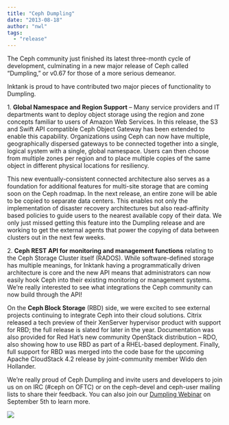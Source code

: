 ```yaml
---
title: "Ceph Dumpling"
date: "2013-08-18"
author: "nwl"
tags: 
  - "release"
---
```


The Ceph community just finished its latest three-month cycle of development, culminating in a new major release of Ceph called “Dumpling,” or v0.67 for those of a more serious demeanor.

Inktank is proud to have contributed two major pieces of functionality to Dumpling.

1\. **Global Namespace and Region Support** – Many service providers and IT departments want to deploy object storage using the region and zone concepts familiar to users of Amazon Web Services. In this release, the S3 and Swift API compatible Ceph Object Gateway has been extended to enable this capability. Organizations using Ceph can now have multiple, geographically dispersed gateways to be connected together into a single, logical system with a single, global namespace. Users can then choose from multiple zones per region and to place multiple copies of the same object in different physical locations for resiliency.

This new eventually-consistent connected architecture also serves as a foundation for additional features for multi-site storage that are coming soon on the Ceph roadmap. In the next release, an entire zone will be able to be copied to separate data centers. This enables not only the implementation of disaster recovery architectures but also read-affinity based policies to guide users to the nearest available copy of their data. We only just missed getting this feature into the Dumpling release and are working to get the external agents that power the copying of data between clusters out in the next few weeks.

2\. **Ceph REST API for monitoring and management functions** relating to the Ceph Storage Cluster itself (RADOS). While software-defined storage has multiple meanings, for Inktank having a programmatically driven architecture is core and the new API means that administrators can now easily hook Ceph into their existing monitoring or management systems. We’re really interested to see what integrations the Ceph community can now build through the API!

On the **Ceph Block Storage** (RBD) side, we were excited to see external projects continuing to integrate Ceph into their cloud solutions. Citrix released a tech preview of their XenServer hypervisor product with support for RBD; the full release is slated for later in the year. Documentation was also provided for Red Hat’s new community OpenStack distribution – RDO, also showing how to use RBD as part of a RHEL-based deployment. Finally, full support for RBD was merged into the code base for the upcoming Apache CloudStack 4.2 release by joint-community member Wido den Hollander.

We’re really proud of Ceph Dumpling and invite users and developers to join us on on IRC (#ceph on OFTC) or on the ceph-devel and ceph-user mailing lists to share their feedback. You can also join our [Dumpling Webinar](http://www.inktank.com/webinars/ "Dumpling Webinar") on September 5th to learn more.

![](http://track.hubspot.com/__ptq.gif?a=265024&k=14&bu=http%3A%2F%2Fwww.inktank.com&r=http%3A%2F%2Fwww.inktank.com%2Frelease%2Fceph-dumpling%2F&bvt=rss&p=wordpress)
